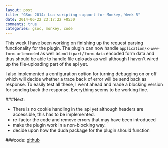```yaml
---
layout: post
title: "GSoc 2014: Lua scripting support for Monkey, Week 5"
date: 2014-06-22 23:17:22 +0530
comments: true
categories: gsoc, monkey, code
---
```



This week I have been working on finishing up the request parsing
functionality for the plugin. The plugin can now handle
`application/x-www-form-urlencoded` as well as `multipart/form-data`
encoded form data and thus should be able to handle file uploads as
well although I haven't wired up the file-uploading part of the api yet.

I also implemented a configuration option for turning debugging on
or off which will decide whether a trace back of error will be send
back as response. To easily test all these, I went ahead and made a
blocking version for sending back the response. Everything seems to be
working fine.

###Next:

- There is no cookie handling in the api yet although headers are
    accessible, this has to be implemented.
- re-factor the code and remove errors that may have been introduced
- make the plugin work in a non-blocking way.
- decide upon how the duda package for the plugin should function


###code:
[github](https://github.com/diadara/monkey_lua)

